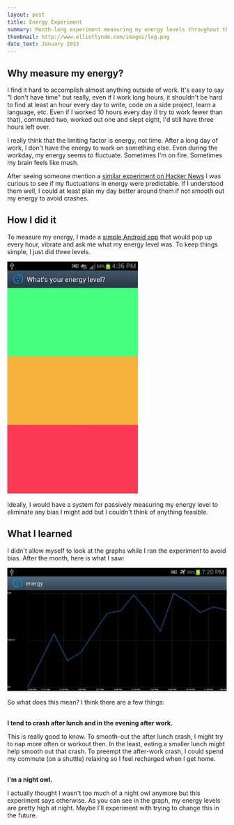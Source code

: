 ```yaml
---
layout: post
title: Energy Experiment
summary: Month-long experiment measuring my energy levels throughout the day.
thumbnail: http://www.elliotlynde.com/images/log.png
date_text: January 2013
---
```


## Why measure my energy?

I find it hard to accomplish almost anything outside of work. It's easy to say "I don't have time" but really, even if I work long hours, it shouldn't be hard to find at least an hour every day to write, code on a side project, learn a language, etc. Even if I worked 10 hours every day (I try to work fewer than that), commuted two, worked out one and slept eight, I'd still have three hours left over.

I really think that the limiting factor is energy, not time. After a long day of work, I don't have the energy to work on something else. Even during the workday, my energy seems to fluctuate. Sometimes I'm on fire. Sometimes my brain feels like mush.

After seeing someone mention a [similar experiment on Hacker News](http://madhadron.com/?p=254) I was curious to see if my fluctuations in energy were predictable. If I understood them well, I could at least plan my day better around them if not smooth out my energy to avoid crashes.

## How I did it

To measure my energy, I made a [simple Android app](https://github.com/elynde/energy) that would pop up every hour, vibrate and ask me what my energy level was. To keep things simple, I just did three levels.

![](/images/log.png)

Ideally, I would have a system for passively measuring my energy level to eliminate any bias I might add but I couldn't think of anything feasible.

## What I learned

I didn't allow myself to look at the graphs while I ran the experiment to avoid bias. After the month, here is what I saw:

<img src="/images/results.png" class="max_width_100_percent" />

So what does this mean? I think there are a few things:
<br/>
<br/>


**I tend to crash after lunch and in the evening after work.**

This is really good to know. To smooth-out the after lunch crash, I might try to nap more often or workout then. In the least, eating a smaller lunch might help smooth out that crash. To preempt the after-work crash, I could spend my commute (on a shuttle) relaxing so I feel recharged when I get home.
<br/>
<br/>

**I'm a night owl.**

I actually thought I wasn't too much of a night owl anymore but this experiment says otherwise. As you can see in the graph, my energy levels are pretty high at night. Maybe I'll experiment with trying to change this in the future.
